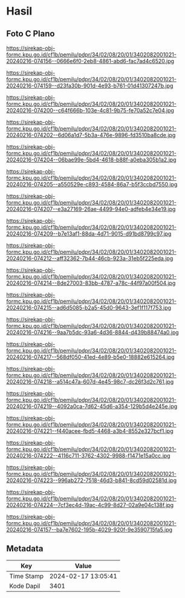# Hasil

## Foto C Plano

https://sirekap-obj-formc.kpu.go.id/cf1b/pemilu/pdpr/34/02/08/20/01/3402082001021-20240216-074156--0666e6f0-2eb8-4861-abd6-fac7ad4c6520.jpg

https://sirekap-obj-formc.kpu.go.id/cf1b/pemilu/pdpr/34/02/08/20/01/3402082001021-20240216-074159--d23fa30b-901d-4e93-b761-01d41307247b.jpg

https://sirekap-obj-formc.kpu.go.id/cf1b/pemilu/pdpr/34/02/08/20/01/3402082001021-20240216-074200--c64f666b-103e-4c81-9b75-fe70a52c7e04.jpg

https://sirekap-obj-formc.kpu.go.id/cf1b/pemilu/pdpr/34/02/08/20/01/3402082001021-20240216-074202--6d06a1d7-5b3a-476e-9896-fd3510ba8cde.jpg

https://sirekap-obj-formc.kpu.go.id/cf1b/pemilu/pdpr/34/02/08/20/01/3402082001021-20240216-074204--06bae99e-5bd4-4618-b88f-a0eba305b1a2.jpg

https://sirekap-obj-formc.kpu.go.id/cf1b/pemilu/pdpr/34/02/08/20/01/3402082001021-20240216-074205--a550529e-c893-4584-86a7-b5f3ccbd7550.jpg

https://sirekap-obj-formc.kpu.go.id/cf1b/pemilu/pdpr/34/02/08/20/01/3402082001021-20240216-074207--e3a27169-26ae-4499-94e0-adfeb4e34e19.jpg

https://sirekap-obj-formc.kpu.go.id/cf1b/pemilu/pdpr/34/02/08/20/01/3402082001021-20240216-074209--b7e13af1-88da-4d71-9015-d91bd8799c97.jpg

https://sirekap-obj-formc.kpu.go.id/cf1b/pemilu/pdpr/34/02/08/20/01/3402082001021-20240216-074212--aff32362-7b44-46cb-923a-31eb5f225eda.jpg

https://sirekap-obj-formc.kpu.go.id/cf1b/pemilu/pdpr/34/02/08/20/01/3402082001021-20240216-074214--8de27003-83bb-4787-a78c-44f97a00f504.jpg

https://sirekap-obj-formc.kpu.go.id/cf1b/pemilu/pdpr/34/02/08/20/01/3402082001021-20240216-074215--ad6d5085-b2a5-45d0-9643-3ef1f117f753.jpg

https://sirekap-obj-formc.kpu.go.id/cf1b/pemilu/pdpr/34/02/08/20/01/3402082001021-20240216-074216--9aa7b5dc-93a6-4d36-8844-d439b88474a0.jpg

https://sirekap-obj-formc.kpu.go.id/cf1b/pemilu/pdpr/34/02/08/20/01/3402082001021-20240216-074217--568df050-41ed-4e89-b5e0-18882e615264.jpg

https://sirekap-obj-formc.kpu.go.id/cf1b/pemilu/pdpr/34/02/08/20/01/3402082001021-20240216-074218--a514c47a-607d-4e45-98c7-dc26f3d2c761.jpg

https://sirekap-obj-formc.kpu.go.id/cf1b/pemilu/pdpr/34/02/08/20/01/3402082001021-20240216-074219--4092a0ca-7d62-45d6-a354-129b5d4e245e.jpg

https://sirekap-obj-formc.kpu.go.id/cf1b/pemilu/pdpr/34/02/08/20/01/3402082001021-20240216-074221--f440acee-fbd5-4468-a3b4-8552e327bcf1.jpg

https://sirekap-obj-formc.kpu.go.id/cf1b/pemilu/pdpr/34/02/08/20/01/3402082001021-20240216-074222--4116c711-3762-4302-9988-f1471e15a0cc.jpg

https://sirekap-obj-formc.kpu.go.id/cf1b/pemilu/pdpr/34/02/08/20/01/3402082001021-20240216-074223--996ab272-7518-46d3-b841-8cd59d02581d.jpg

https://sirekap-obj-formc.kpu.go.id/cf1b/pemilu/pdpr/34/02/08/20/01/3402082001021-20240216-074224--7cf3ec4d-19ac-4c99-8d27-02a9e04c138f.jpg

https://sirekap-obj-formc.kpu.go.id/cf1b/pemilu/pdpr/34/02/08/20/01/3402082001021-20240216-074157--ba7e7602-195b-4029-920f-9e3590715fa5.jpg


## Metadata

| Key        | Value               |
| ---------- | ------------------- |
| Time Stamp | 2024-02-17 13:05:41 |
| Kode Dapil | 3401                |



